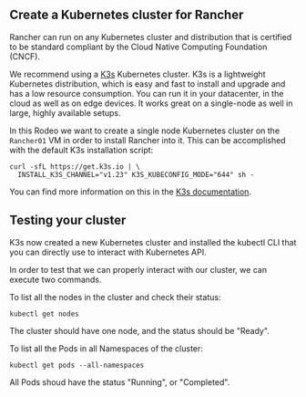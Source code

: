 ## Create a Kubernetes cluster for Rancher

Rancher can run on any Kubernetes cluster and distribution that is certified to be standard compliant by the Cloud Native Computing Foundation (CNCF).

We recommend using a [K3s](https://k3s.io/) Kubernetes cluster. K3s is a lightweight Kubernetes distribution, which is easy and fast to install and upgrade and has a low resource consumption. You can run it in your datacenter, in the cloud as well as on edge devices. It works great on a single-node as well in large, highly available setups.

In this Rodeo we want to create a single node Kubernetes cluster on the `Rancher01` VM in order to install Rancher into it. This can be accomplished with the default K3s installation script:

```ctr:Rancher01
curl -sfL https://get.k3s.io | \
  INSTALL_K3S_CHANNEL="v1.23" K3S_KUBECONFIG_MODE="644" sh -
```

You can find more information on this in the [K3s documentation](https://rancher.com/docs/k3s/latest/en/installation/).

## Testing your cluster

K3s now created a new Kubernetes cluster and installed the kubectl CLI that you can directly use to interact with Kubernetes API.

In order to test that we can properly interact with our cluster, we can execute two commands.

To list all the nodes in the cluster and check their status:

```ctr:Rancher01
kubectl get nodes
```

The cluster should have one node, and the status should be "Ready".

To list all the Pods in all Namespaces of the cluster:

```ctr:Rancher01
kubectl get pods --all-namespaces
```

All Pods shoud have the status "Running", or "Completed".
